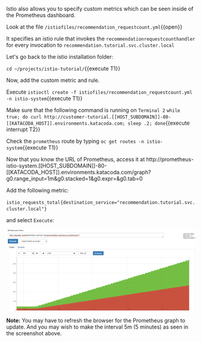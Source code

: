 Istio also allows you to specify custom metrics which can be seen inside of the Prometheus dashboard.

Look at the file `/istiofiles/recommendation_requestcount.yml`{{open}}

It specifies an istio rule that invokes the `recommendationrequestcounthandler` for every invocation to `recommendation.tutorial.svc.cluster.local`

Let's go back to the istio installation folder:

`cd ~/projects/istio-tutorial/`{{execute T1}}

Now, add the custom metric and rule.

Execute `istioctl create -f istiofiles/recommendation_requestcount.yml -n istio-system`{{execute T1}}

Make sure that the following command is running on `Terminal 2` `while true; do curl http://customer-tutorial.[[HOST_SUBDOMAIN]]-80-[[KATACODA_HOST]].environments.katacoda.com; sleep .2; done`{{execute interrupt T2}}

Check the `prometheus` route by typing `oc get routes -n istio-system`{{execute T1}}

Now that you know the URL of Prometheus, access it at http://prometheus-istio-system.[[HOST_SUBDOMAIN]]-80-[[KATACODA_HOST]].environments.katacoda.com/graph?g0.range_input=1m&g0.stacked=1&g0.expr=&g0.tab=0 

Add the following metric:

`istio_requests_total{destination_service="recommendation.tutorial.svc.cluster.local"}`

and select `Execute`:

![](../../assets/servicemesh/monitoring/prometheus_custom_metric.png)

**Note:** You may have to refresh the browser for the Prometheus graph to update. And you may wish to make the interval 5m (5 minutes) as seen in the screenshot above.

